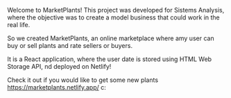 Welcome to MarketPlants!
This project was developed for Sistems Analysis, where the objective was to create a model business that could work in the real life.

So we created MarketPlants, an online marketplace where amy user can buy or sell plants and rate sellers or buyers.

It is a React application, where the user date is stored using HTML Web Storage API, nd deployed on Netlify!

Check it out if you would like to get some new plants https://marketplants.netlify.app/ c:
